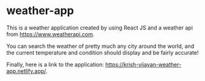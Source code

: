 # weather-app

This is a weather application created by using React JS and a weather api from https://www.weatherapi.com.

You can search the weather of pretty much any city around the world, and the current temperature and condition should display and be fairly accurate!

Finally, here is a link to the application: https://krish-vijayan-weather-app.netlify.app/.
